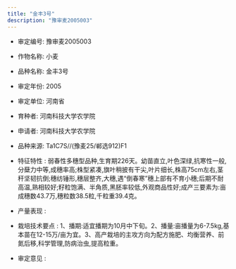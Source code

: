 ```yaml
---
title: "金丰3号"
description: "豫审麦2005003"
---
```

* 审定编号:  豫审麦2005003

*  作物名称:  小麦

*  品种名称:  金丰3号

*  审定年份:  2005

*  审定单位:  河南省

* 育种者:  河南科技大学农学院

*  申请者:  河南科技大学农学院

*  品种来源:  Ta1C7S//(豫麦25/郸选912)F1

*  特征特性 : 
弱春性多穗型品种,生育期226天。幼苗直立,叶色深绿,抗寒性一般,分蘖力中等,成穗率高;株型紧凑,旗叶稍披有干尖,叶片细长,株高75cm左右,茎秆坚韧抗倒;穗纺锤形,穗层整齐,大穗,遇“倒春寒”穗上部有不育小穗;后期不耐高温,熟相较好;籽粒饱满、半角质,黑胚率较低,外观商品性好;成产三要素为:亩成穗数43.7万,穗粒数38.5粒,千粒重39.4克。
 
*  产量表现 : 


*  栽培技术要点 : 
1、播期:适宜播期为10月中下旬。2、播量:亩播量为6-7.5kg,基本苗在12-15万/亩为宜。3、高产栽培的主攻方向为配方施肥、均衡营养、前氮后移,科学管理,防病治虫,提高粒重。

*  审定意见 : 

